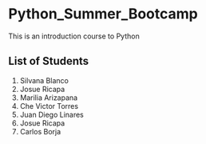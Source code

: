 # Python_Summer_Bootcamp
This is an introduction course to Python

## List of Students 
1. Silvana Blanco
2. Josue Ricapa
3. Marilia Arizapana
4. Che Victor Torres
5. Juan Diego Linares
6. Josue Ricapa
7. Carlos Borja
